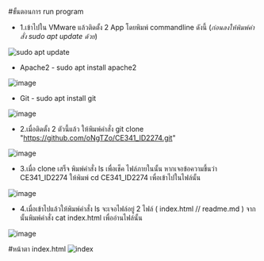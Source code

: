 
#ขั้นตอนการ run program
 - 1.เข้าไปใน VMware แล้วติดตั้ง 2 App โดยพิมพ์ commandline ดังนี้
(*ก่อนลงให้พิมพ์คำสั่ง sudo apt update ด้วย*)

![sudo apt update](https://github.com/oNgTZo/CE341_ID2274/assets/144314188/062739da-a322-4b2e-85ba-57532a13665c)

 - Apache2 - sudo apt install apache2
   
![image](https://github.com/oNgTZo/CE341_ID2274/assets/144314188/b19f3946-c9eb-4019-a522-6b218d286f1e)

 - Git - sudo apt install git
   
![image](https://github.com/oNgTZo/CE341_ID2274/assets/144314188/22034d7c-e146-4be1-a002-b903b22225c4)

 - 2.เมื่อติดตั้ง 2 ตัวนี้แล้ว ให้พิมพ์คำสั่ง git clone "https://github.com/oNgTZo/CE341_ID2274.git"
   
![image](https://github.com/oNgTZo/CE341_ID2274/assets/144314188/735ceafa-b362-4810-9ee0-c362f9a436b8)

 - 3.เมื่อ clone เสร็จ พิมพ์คำสั่ง ls เพื่อเช็ค ไฟล์ภายในนั้น หากเจอข้อความขึ้นว่า CE341_ID2274 ให้พิมพ์ cd CE341_ID2274 เพื่อเข้าไปในไฟล์นั้น
   
![image](https://github.com/oNgTZo/CE341_ID2274/assets/144314188/cf1e6aea-3cec-48dc-9b79-8303dad23baf)

 - 4.เมื่อเข้าไปแล้วให้พิมพ์คำสั่ง ls จะเจอไฟล์อยู่ 2 ไฟล์ ( index.html // readme.md ) จากนั้นพิมพ์คำสั่ง cat index.html เพื่ออ่านไฟล์นั้น
   
![image](https://github.com/oNgTZo/CE341_ID2274/assets/144314188/98f921a5-9cf8-4d87-af0a-09eb8fccc895)



#หน้าตา index.html
![index](https://github.com/oNgTZo/CE341_ID2274/assets/144314188/c48d3ce8-9c85-482f-9337-0c0517f0642d)

